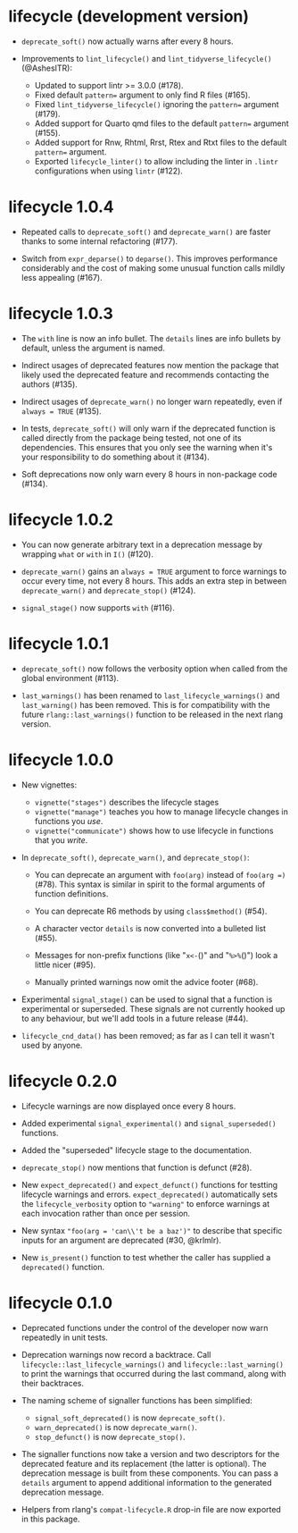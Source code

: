 # lifecycle (development version)

* `deprecate_soft()` now actually warns after every 8 hours.

* Improvements to `lint_lifecycle()` and `lint_tidyverse_lifecycle()` (@AshesITR):
  * Updated to support lintr >= 3.0.0 (#178).
  * Fixed default `pattern=` argument to only find R files (#165).
  * Fixed `lint_tidyverse_lifecycle()` ignoring the `pattern=` argument (#179).
  * Added support for Quarto qmd files to the default `pattern=` argument (#155).
  * Added support for Rnw, Rhtml, Rrst, Rtex and Rtxt files to the default `pattern=` argument.
  * Exported `lifecycle_linter()` to allow including the linter in `.lintr` configurations when using `lintr` (#122).

# lifecycle 1.0.4

* Repeated calls to `deprecate_soft()` and `deprecate_warn()` are faster thanks
  to some internal refactoring (#177).

* Switch from `expr_deparse()` to `deparse()`. This improves performance
  considerably and the cost of making some unusual function calls mildly 
  less appealing (#167).

# lifecycle 1.0.3

* The `with` line is now an info bullet. The `details` lines are info
  bullets by default, unless the argument is named.

* Indirect usages of deprecated features now mention the package that
  likely used the deprecated feature and recommends contacting the
  authors (#135).

* Indirect usages of `deprecate_warn()` no longer warn repeatedly,
  even if `always = TRUE` (#135).

* In tests, `deprecate_soft()` will only warn if the deprecated function
  is called directly from the package being tested, not one of its dependencies.
  This ensures that you only see the warning when it's your responsibility to
  do something about it (#134).

* Soft deprecations now only warn every 8 hours in non-package code (#134).


# lifecycle 1.0.2

* You can now generate arbitrary text in a deprecation message by
  wrapping `what` or `with` in `I()` (#120).

* `deprecate_warn()` gains an `always = TRUE` argument to force
  warnings to occur every time, not every 8 hours. This adds an extra
  step in between `deprecate_warn()` and `deprecate_stop()` (#124).

* `signal_stage()` now supports `with` (#116).


# lifecycle 1.0.1

* `deprecate_soft()` now follows the verbosity option when called from
  the global environment (#113).

* `last_warnings()` has been renamed to `last_lifecycle_warnings()`
  and `last_warning()` has been removed. This is for compatibility
  with the future `rlang::last_warnings()` function to be released in
  the next rlang version.


# lifecycle 1.0.0

* New vignettes:
  * `vignette("stages")` describes the lifecycle stages
  * `vignette("manage")` teaches you how to manage lifecycle changes in
     functions you _use_.
  * `vignette("communicate")` shows how to use lifecycle in functions that
     you _write_.

* In `deprecate_soft()`, `deprecate_warn()`, and `deprecate_stop()`:

  * You can deprecate an argument with `foo(arg)` instead of `foo(arg =)` (#78).
    This syntax is similar in spirit to the formal arguments  of function
    definitions.

  * You can deprecate R6 methods by using `class$method()` (#54).

  * A character vector `details` is now converted into a bulleted list (#55).

  * Messages for non-prefix functions (like "`x<-`()" and "`%>%`()")
    look a little nicer (#95).

  * Manually printed warnings now omit the advice footer (#68).

* Experimental `signal_stage()` can be used to signal that a function is
  experimental or superseded. These signals are not currently hooked up to any
  behaviour, but we'll add tools in a future release (#44).

* `lifecycle_cnd_data()` has been removed; as far as I can tell it wasn't
  used by anyone.


# lifecycle 0.2.0

* Lifecycle warnings are now displayed once every 8 hours.

* Added experimental `signal_experimental()` and `signal_superseded()`
  functions.

* Added the "superseded" lifecycle stage to the documentation.

* `deprecate_stop()` now mentions that function is defunct (#28).

* New `expect_deprecated()` and `expect_defunct()` functions for
  testting lifecycle warnings and errors. `expect_deprecated()`
  automatically sets the `lifecycle_verbosity` option to `"warning"`
  to enforce warnings at each invocation rather than once per session.

* New syntax `"foo(arg = 'can\\'t be a baz')"` to describe that specific inputs
  for an argument are deprecated (#30, @krlmlr).

* New `is_present()` function to test whether the caller has supplied a
  `deprecated()` function.


# lifecycle 0.1.0

* Deprecated functions under the control of the developer now warn
  repeatedly in unit tests.

* Deprecation warnings now record a backtrace. Call
  `lifecycle::last_lifecycle_warnings()` and `lifecycle::last_warning()` to
  print the warnings that occurred during the last command, along with
  their backtraces.

* The naming scheme of signaller functions has been simplified:

  - `signal_soft_deprecated()` is now `deprecate_soft()`.
  - `warn_deprecated()` is now `deprecate_warn()`.
  - `stop_defunct()` is now `deprecate_stop()`.

* The signaller functions now take a version and two descriptors for
  the deprecated feature and its replacement (the latter is
  optional). The deprecation message is built from these
  components. You can pass a `details` argument to append additional
  information to the generated deprecation message.

* Helpers from rlang's `compat-lifecycle.R` drop-in file are now
  exported in this package.
